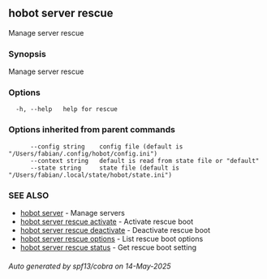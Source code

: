 ## hobot server rescue

Manage server rescue

### Synopsis

Manage server rescue

### Options

```
  -h, --help   help for rescue
```

### Options inherited from parent commands

```
      --config string    config file (default is "/Users/fabian/.config/hobot/config.ini")
      --context string   default is read from state file or "default"
      --state string     state file (default is "/Users/fabian/.local/state/hobot/state.ini")
```

### SEE ALSO

* [hobot server](hobot_server.md)	 - Manage servers
* [hobot server rescue activate](hobot_server_rescue_activate.md)	 - Activate rescue boot
* [hobot server rescue deactivate](hobot_server_rescue_deactivate.md)	 - Deactivate rescue boot
* [hobot server rescue options](hobot_server_rescue_options.md)	 - List rescue boot options
* [hobot server rescue status](hobot_server_rescue_status.md)	 - Get rescue boot setting

###### Auto generated by spf13/cobra on 14-May-2025
